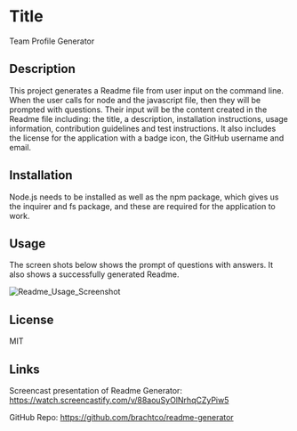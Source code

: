 # Title
Team Profile Generator

## Description

This project generates a Readme file from user input on the command line. When the user calls for 
node and the javascript file, then they will be prompted with questions. Their input will be the content
created in the Readme file including: the title, a description, installation instructions, usage information,
contribution guidelines and test instructions. It also includes the license for the application with a badge icon,
the GitHub username and email.

## Installation

Node.js needs to be installed as well as the npm package, which gives us the inquirer and fs package, and
these are required for the application to work.

## Usage

The screen shots below shows the prompt of questions with answers. It also shows a successfully generated Readme. 

![Readme_Usage_Screenshot](https://user-images.githubusercontent.com/17559972/210869543-b344f595-2379-47a1-883c-86b6f9394b0d.png)

## License

MIT

## Links

Screencast presentation of Readme Generator: https://watch.screencastify.com/v/88aouSyOlNrhqCZyPiw5

GitHub Repo: https://github.com/brachtco/readme-generator





